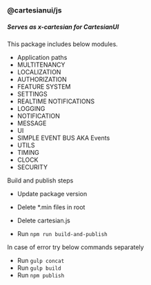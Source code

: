 ### @cartesianui/js

##### _Serves as x-cartesian for CartesianUI_
 
 This package includes below modules.

- Application paths
- MULTITENANCY
- LOCALIZATION
- AUTHORIZATION
- FEATURE SYSTEM
- SETTINGS
- REALTIME NOTIFICATIONS
- LOGGING
- NOTIFICATION
- MESSAGE   
- UI
- SIMPLE EVENT BUS AKA Events
- UTILS
- TIMING
- CLOCK
- SECURITY


Build and publish steps
 - Update package version
   
 - Delete *.min files in root
 - Delete cartesian.js
 - Run `npm run build-and-publish`

In case of error try below commands separately
 - Run `gulp concat`
 - Run `gulp build`
 - Run `npm publish`
